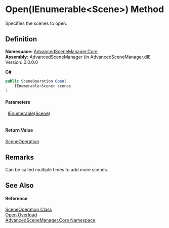 # Open(IEnumerable&lt;Scene&gt;) Method


Specifies the scenes to open.



## Definition
**Namespace:** <a href="N_AdvancedSceneManager_Core.md">AdvancedSceneManager.Core</a>  
**Assembly:** AdvancedSceneManager (in AdvancedSceneManager.dll) Version: 0.0.0.0

**C#**
``` C#
public SceneOperation Open(
	IEnumerable<Scene> scenes
)
```



#### Parameters
<dl><dt>  <a href="https://learn.microsoft.com/dotnet/api/system.collections.generic.ienumerable-1" target="_blank" rel="noopener noreferrer">IEnumerable</a>(<a href="T_AdvancedSceneManager_Models_Scene.md">Scene</a>)</dt><dd> </dd></dl>

#### Return Value
<a href="T_AdvancedSceneManager_Core_SceneOperation.md">SceneOperation</a>

## Remarks
Can be called multiple times to add more scenes.

## See Also


#### Reference
<a href="T_AdvancedSceneManager_Core_SceneOperation.md">SceneOperation Class</a>  
<a href="Overload_AdvancedSceneManager_Core_SceneOperation_Open.md">Open Overload</a>  
<a href="N_AdvancedSceneManager_Core.md">AdvancedSceneManager.Core Namespace</a>  
